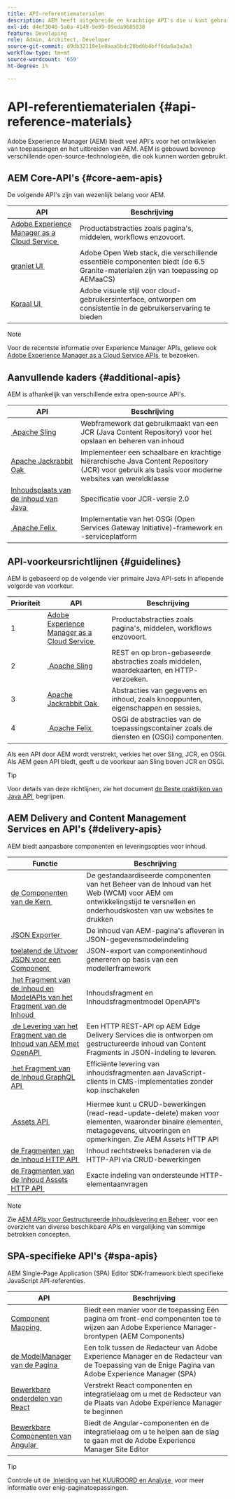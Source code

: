 ```yaml
---
title: API-referentiematerialen
description: AEM heeft uitgebreide en krachtige API's die u kunt gebruiken voor uw digitale-ervaringsproject.
exl-id: d4ef3040-5a0a-4149-9e99-09eda9605038
feature: Developing
role: Admin, Architect, Developer
source-git-commit: d9db32110e1e0aaa5bdc20bd6b4bff6da6a3a3a3
workflow-type: tm+mt
source-wordcount: '659'
ht-degree: 1%

---
```


# API-referentiematerialen {#api-reference-materials}

Adobe Experience Manager (AEM) biedt veel API&#39;s voor het ontwikkelen van toepassingen en het uitbreiden van AEM. AEM is gebouwd bovenop verschillende open-source-technologieën, die ook kunnen worden gebruikt.

## AEM Core-API&#39;s {#core-aem-apis}

De volgende API&#39;s zijn van wezenlijk belang voor AEM.

| API | Beschrijving |
|---|---|
| [&#x200B; Adobe Experience Manager as a Cloud Service &#x200B;](https://www.adobe.io/experience-manager/reference-materials/cloud-service/javadoc/index.html) | Productabstracties zoals pagina&#39;s, middelen, workflows enzovoort. |
| [&#x200B; graniet UI &#x200B;](https://helpx.adobe.com/experience-manager/6-5/sites/developing/using/reference-materials/granite-ui/api/jcr_root/libs/granite/ui/index.html#) | Adobe Open Web stack, die verschillende essentiële componenten biedt (de 6.5 Granite-materialen zijn van toepassing op AEMaaCS) |
| [&#x200B; Koraal UI &#x200B;](https://opensource.adobe.com/coral-spectrum/documentation/) | Adobe visuele stijl voor cloud-gebruikersinterface, ontworpen om consistentie in de gebruikerservaring te bieden |

<!---
|Editor core JavaScript API reference|Provides all the base objects and concepts to support authoring of content resources|
--->

>[!NOTE]
>
>Voor de recentste informatie over Experience Manager APIs, gelieve ook [&#x200B; Adobe Experience Manager as a Cloud Service APIs &#x200B;](https://developer.adobe.com/experience-cloud/experience-manager-apis/) te bezoeken.

## Aanvullende kaders {#additional-apis}

AEM is afhankelijk van verschillende extra open-source API&#39;s.

| API | Beschrijving |
|---|---|
| [&#x200B; Apache Sling &#x200B;](https://sling.apache.org/apidocs/sling11/) | Webframework dat gebruikmaakt van een JCR (Java Content Repository) voor het opslaan en beheren van inhoud |
| [&#x200B; Apache Jackrabbit Oak &#x200B;](https://jackrabbit.apache.org/oak/docs/oak_api/overview.html) | Implementeer een schaalbare en krachtige hiërarchische Java Content Repository (JCR) voor gebruik als basis voor moderne websites van wereldklasse |
| [&#x200B; Inhoudsplaats van de Inhoud van Java &#x200B;](https://www.adobe.io/experience-manager/reference-materials/spec/javax.jcr/javadocs/jcr-2.0/index.html) | Specificatie voor JCR-versie 2.0 |
| [&#x200B; Apache Felix &#x200B;](https://felix.apache.org) | Implementatie van het OSGi (Open Services Gateway Initiative)-framework en -serviceplatform |

## API-voorkeursrichtlijnen {#guidelines}

AEM is gebaseerd op de volgende vier primaire Java API-sets in aflopende volgorde van voorkeur.

| Prioriteit | API | Beschrijving |
|---|---|---|
| 1 | [&#x200B; Adobe Experience Manager as a Cloud Service &#x200B;](https://www.adobe.io/experience-manager/reference-materials/cloud-service/javadoc/index.html) | Productabstracties zoals pagina&#39;s, middelen, workflows enzovoort. |
| 2 | [&#x200B; Apache Sling &#x200B;](https://sling.apache.org/apidocs/sling11/) | REST en op bron-gebaseerde abstracties zoals middelen, waardekaarten, en HTTP- verzoeken. |
| 3 | [&#x200B; Apache Jackrabbit Oak &#x200B;](https://jackrabbit.apache.org/oak/docs/oak_api/overview.html) | Abstracties van gegevens en inhoud, zoals knooppunten, eigenschappen en sessies. |
| 4 | [&#x200B; Apache Felix &#x200B;](https://felix.apache.org/) | OSGi de abstracties van de toepassingscontainer zoals de diensten en (OSGi) componenten. |

Als een API door AEM wordt verstrekt, verkies het over Sling, JCR, en OSGi. Als AEM geen API biedt, geeft u de voorkeur aan Sling boven JCR en OSGi.

>[!TIP]
>
>Voor details van deze richtlijnen, zie het document [&#x200B; de Beste praktijken van Java API &#x200B;](https://experienceleague.adobe.com/docs/experience-manager-learn/foundation/development/understand-java-api-best-practices.html?lang=nl-NL) begrijpen.

## AEM Delivery and Content Management Services en API&#39;s {#delivery-apis}

AEM biedt aanpasbare componenten en leveringsopties voor inhoud.

| Functie | Beschrijving |
|---|---|
| [&#x200B; de Componenten van de Kern &#x200B;](https://experienceleague.adobe.com/docs/experience-manager-core-components/using/introduction.html?lang=nl-NL) | De gestandaardiseerde componenten van het Beheer van de Inhoud van het Web (WCM) voor AEM om ontwikkelingstijd te versnellen en onderhoudskosten van uw websites te drukken |
| [&#x200B; JSON Exporter &#x200B;](/help/implementing/developing/components/json-exporter.md) | De inhoud van AEM-pagina&#39;s afleveren in JSON-gegevensmodelindeling |
| [&#x200B; toelatend de Uitvoer JSON voor een Component &#x200B;](/help/implementing/developing/components/enabling-json-exporter.md) | JSON-export van componentinhoud genereren op basis van een modellerframework |
| [&#x200B; het Fragment van de Inhoud en ModelAPIs van het Fragment van de Inhoud &#x200B;](/help/headless/content-fragment-openapis.md) | Inhoudsfragment en Inhoudsfragmentmodel OpenAPI&#39;s |
| [&#x200B; de Levering van het Fragment van de Inhoud van AEM met OpenAPI &#x200B;](/help/headless/aem-content-fragment-delivery-with-openapi.md) | Een HTTP REST-API op AEM Edge Delivery Services die is ontworpen om gestructureerde inhoud van Content Fragments in JSON-indeling te leveren. |
| [&#x200B; het Fragment van de Inhoud GraphQL API &#x200B;](/help/headless/graphql-api/content-fragments.md) | Efficiënte levering van inhoudsfragmenten aan JavaScript-clients in CMS-implementaties zonder kop inschakelen |
|  |  |
| [&#x200B; Assets API &#x200B;](/help/assets/mac-api-assets.md) | Hiermee kunt u CRUD-bewerkingen (read-read-update-delete) maken voor elementen, waaronder binaire elementen, metagegevens, uitvoeringen en opmerkingen. Zie AEM Assets HTTP API |
| [&#x200B; de Fragmenten van de Inhoud HTTP API &#x200B;](/help/assets/content-fragments/assets-api-content-fragments.md) | Inhoud rechtstreeks benaderen via de HTTP-API via CRUD-bewerkingen |
| [&#x200B; de Fragmenten van de Inhoud Assets HTTP API &#x200B;](https://experienceleague.adobe.com/docs/experience-manager-cloud-service/assets/admin/mac-api-assets.html?lang=nl-NL) | Exacte indeling van ondersteunde HTTP-elementaanvragen |

>[!NOTE]
>
>Zie [&#x200B; AEM APIs voor Gestructureerde Inhoudslevering en Beheer &#x200B;](/help/headless/apis-headless-and-content-fragments.md) voor een overzicht van diverse beschikbare APIs en vergelijking van sommige betrokken concepten.

## SPA-specifieke API&#39;s {#spa-apis}

AEM Single-Page Application (SPA) Editor SDK-framework biedt specifieke JavaScript API-referenties.

| API | Beschrijving |
|---|---|
| [&#x200B; Component Mapping &#x200B;](https://www.npmjs.com/package/@adobe/aem-spa-component-mapping) | Biedt een manier voor de toepassing Eén pagina om front-end componenten toe te wijzen aan Adobe Experience Manager-brontypen (AEM Components) |
| [&#x200B; de ModelManager van de Pagina &#x200B;](https://www.npmjs.com/package/@adobe/aem-spa-page-model-manager) | Een tolk tussen de Redacteur van Adobe Experience Manager en de Redacteur van de Toepassing van de Enige Pagina van Adobe Experience Manager (SPA) |
| [Bewerkbare onderdelen van React](https://www.npmjs.com/package/@adobe/aem-react-editable-components) | Verstrekt React componenten en integratielaag om u met de Redacteur van de Plaats van Adobe Experience Manager te beginnen |
| [&#x200B; Bewerkbare Componenten van Angular &#x200B;](https://www.npmjs.com/package/@adobe/aem-angular-editable-components) | Biedt de Angular-componenten en de integratielaag om u te helpen aan de slag te gaan met de Adobe Experience Manager Site Editor |

>[!TIP]
>
>Controle uit de [&#x200B; Inleiding van het KUUROORD en Analyse &#x200B;](/help/implementing/developing/hybrid/introduction.md) voor meer informatie over enig-paginatoepassingen.
